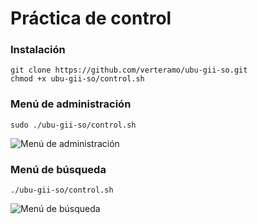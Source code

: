 # Práctica de control
### Instalación
```
git clone https://github.com/verteramo/ubu-gii-so.git
chmod +x ubu-gii-so/control.sh
```
### Menú de administración
```
sudo ./ubu-gii-so/control.sh
```
![Menú de administración](https://github.com/verteramo/ubu-gii-so/assets/49007909/5ad8a0d0-f606-4ed5-a3a6-1df7d98eb7ce)

### Menú de búsqueda
```
./ubu-gii-so/control.sh
```
![Menú de búsqueda](https://github.com/verteramo/ubu-gii-so/assets/49007909/34a92c9b-e2ed-4725-8e02-6b2614f8a5da)
